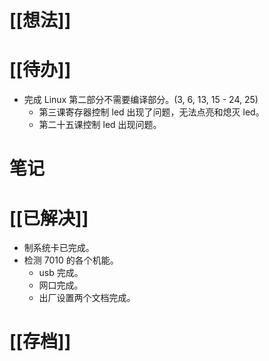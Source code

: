 # [[想法]]

# [[待办]]
- 完成 Linux 第二部分不需要编译部分。(3, 6, 13, 15 - 24, 25)
	- 第三课寄存器控制 led 出现了问题，无法点亮和熄灭 led。
	- 第二十五课控制 led 出现问题。
# 笔记

# [[已解决]]
- 制系统卡已完成。
- 检测 7010 的各个机能。
	- usb 完成。
	- 网口完成。
	- 出厂设置两个文档完成。
# [[存档]]